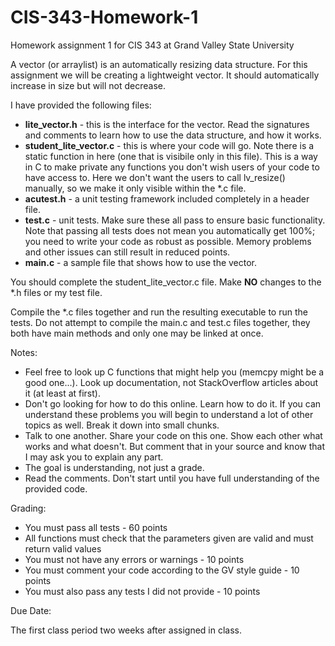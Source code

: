 # CIS-343-Homework-1
Homework assignment 1 for CIS 343 at Grand Valley State University


A vector (or arraylist) is an automatically resizing data structure.  For this assignment we will be creating a lightweight vector.  It should automatically increase in size but will not decrease.


I have provided the following files:

* **lite_vector.h** - this is the interface for the vector.  Read the signatures and comments to learn how to use the data structure, and how it works.
* **student_lite_vector.c** - this is where your code will go.  Note there is a static function in here (one that is visibile only in this file).  This is a way in C to make private any functions you don't wish users of your code to have access to.  Here we don't want the users to call lv_resize() manually, so we make it only visible within the *.c file.
* **acutest.h** - a unit testing framework included completely in a header file.
* **test.c** - unit tests.  Make sure these all pass to ensure basic functionality.  Note that passing all tests does not mean you automatically get 100%; you need to write your code as robust as possible.  Memory problems and other issues can still result in reduced points.
* **main.c** - a sample file that shows how to use the vector.

You should complete the student_lite_vector.c file.  Make **NO** changes to the *.h files or my test file.


Compile the *.c files together and run the resulting executable to run the tests.  Do not attempt to compile the main.c and test.c files together, they both have main methods and only one may be linked at once.


Notes:

* Feel free to look up C functions that might help you (memcpy might be a good one...).  Look up documentation, not StackOverflow articles about it (at least at first).
* Don't go looking for how to do this online.  Learn how to do it.  If you can understand these problems you will begin to understand a lot of other topics as well.  Break it down into small chunks.
* Talk to one another.  Share your code on this one.  Show each other what works and what doesn't.  But comment that in your source and know that I may ask you to explain any part.
* The goal is understanding, not just a grade.
* Read the comments.  Don't start until you have full understanding of the provided code.

Grading:

* You must pass all tests - 60 points
* All functions must check that the parameters given are valid and must return valid values
* You must not have any errors or warnings - 10 points
* You must comment your code according to the GV style guide - 10 points
* You must also pass any tests I did not provide - 10 points

Due Date:

The first class period two weeks after assigned in class.
